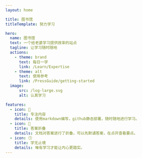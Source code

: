 ```yaml
---
layout: home

title: 图书馆
titleTemplate: 努力学习

hero:
  name: 图书馆
  text: 一个给老婆学习提供效率的站点
  tagline: 让学习随时随地
  actions:
    - theme: brand
      text: 每日一学
      link: /Learn/Expertise
    - theme: alt
      text: 使用参考
      link: /PressGuide/getting-started
  image:
      src: /log-large.svg
      alt: 认真学习

features:
  - icon: 📝
    title: 专注内容
    details: 使用markdown编写，github静态部署，随时随地进行学习。
  - icon: 📖
    title: 答案折叠 
    details: 文档对答案进行了折叠，可以先默诵答案，在点开查看要点。
  - icon: 🕓
    title: 学无止境
    details: 唯有学习才能让内心更踏实。
---
```

<style>
:root {
  --vp-home-hero-name-color: transparent;
  --vp-home-hero-name-background: -webkit-linear-gradient(120deg, #bd34fe 30%, #41d1ff);

  --vp-home-hero-image-background-image: linear-gradient(-45deg, #bd34fe 50%, #47caff 50%);
  --vp-home-hero-image-filter: blur(44px);
}

@media (min-width: 640px) {
  :root {
    --vp-home-hero-image-filter: blur(56px);
  }
}

@media (min-width: 960px) {
  :root {
    --vp-home-hero-image-filter: blur(68px);
  }
}
</style>
